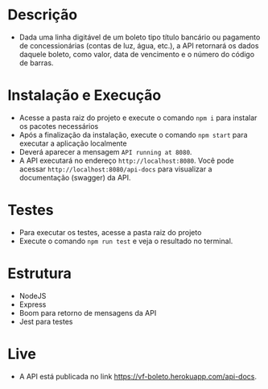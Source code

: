 
# Descrição
- Dada uma linha digitável de um boleto tipo título bancário ou pagamento de concessionárias (contas de luz, água, etc.), a API retornará os dados daquele boleto, como valor, data de vencimento e o número do código de barras.

# Instalação e Execução
- Acesse a pasta raiz do projeto e execute o comando `npm i` para instalar os pacotes necessários
- Após a finalização da instalação, execute o comando `npm start` para executar a aplicação localmente
- Deverá aparecer a mensagem `API running at 8080`.
- A API executará no endereço `http://localhost:8080`. Você pode acessar `http://localhost:8080/api-docs` para visualizar a documentação (swagger) da API.

# Testes
- Para executar os testes, acesse a pasta raiz do projeto
- Execute o comando `npm run test` e veja o resultado no terminal.

# Estrutura
- NodeJS
- Express
- Boom para retorno de mensagens da API
- Jest para testes

# Live
- A API está publicada no link https://vf-boleto.herokuapp.com/api-docs.